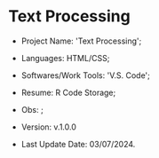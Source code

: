 # Text Processing

- Project Name: 'Text Processing';
- Languages: HTML/CSS;
- Softwares/Work Tools: 'V.S. Code';
- Resume: R Code Storage;
- Obs: ;
- Version: v.1.0.0

- Last Update Date: 03/07/2024.

##